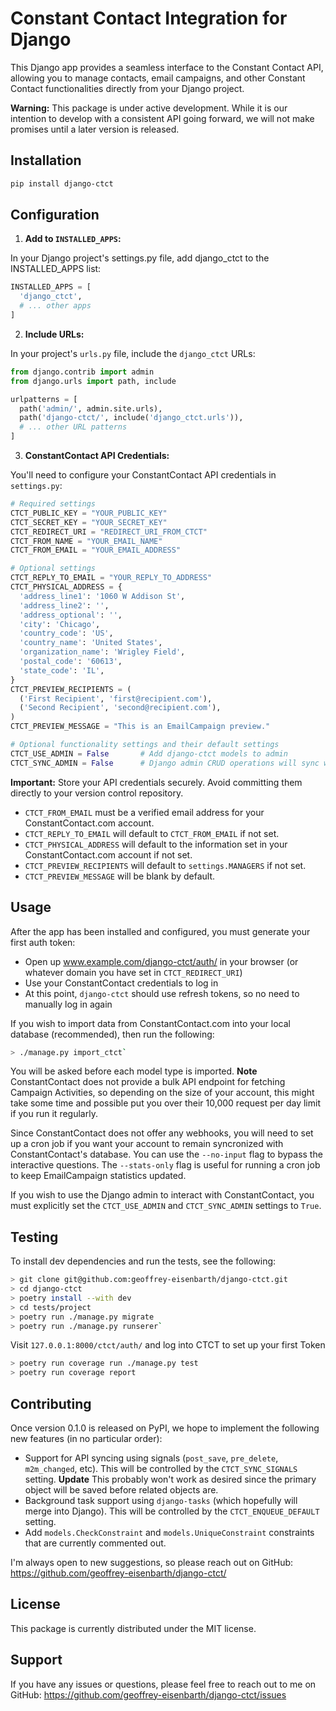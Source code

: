 # Constant Contact Integration for Django

This Django app provides a seamless interface to the Constant Contact API, allowing you to manage contacts, email campaigns, and other Constant Contact functionalities directly from your Django project.

**Warning:** This package is under active development. While it is our intention to develop with a consistent API going forward, we will not make promises until a later version is released.

## Installation

```bash
pip install django-ctct
```

## Configuration

1) **Add to `INSTALLED_APPS`:**

In your Django project's settings.py file, add django_ctct to the INSTALLED_APPS list:

```python
INSTALLED_APPS = [
  'django_ctct',
  # ... other apps
]
```

2) **Include URLs:**

In your project's `urls.py` file, include the `django_ctct` URLs:

```python
from django.contrib import admin
from django.urls import path, include

urlpatterns = [
  path('admin/', admin.site.urls),
  path('django-ctct/', include('django_ctct.urls')),
  # ... other URL patterns
]
```
3) **ConstantContact API Credentials:**

You'll need to configure your ConstantContact API credentials in `settings.py`:

```python
# Required settings
CTCT_PUBLIC_KEY = "YOUR_PUBLIC_KEY"
CTCT_SECRET_KEY = "YOUR_SECRET_KEY"
CTCT_REDIRECT_URI = "REDIRECT_URI_FROM_CTCT"
CTCT_FROM_NAME = "YOUR_EMAIL_NAME"
CTCT_FROM_EMAIL = "YOUR_EMAIL_ADDRESS"

# Optional settings
CTCT_REPLY_TO_EMAIL = "YOUR_REPLY_TO_ADDRESS"
CTCT_PHYSICAL_ADDRESS = {
  'address_line1': '1060 W Addison St',
  'address_line2': '',
  'address_optional': '',
  'city': 'Chicago',
  'country_code': 'US',
  'country_name': 'United States',
  'organization_name': 'Wrigley Field',
  'postal_code': '60613',
  'state_code': 'IL',
}
CTCT_PREVIEW_RECIPIENTS = (
  ('First Recipient', 'first@recipient.com'),
  ('Second Recipient', 'second@recipient.com'),
)
CTCT_PREVIEW_MESSAGE = "This is an EmailCampaign preview."

# Optional functionality settings and their default settings
CTCT_USE_ADMIN = False       # Add django-ctct models to admin
CTCT_SYNC_ADMIN = False      # Django admin CRUD operations will sync with ctct account
```

**Important:** Store your API credentials securely. Avoid committing them directly to your version control repository.

  * `CTCT_FROM_EMAIL` must be a verified email address for your ConstantContact.com account.
  * `CTCT_REPLY_TO_EMAIL` will default to `CTCT_FROM_EMAIL` if not set.
  * `CTCT_PHYSICAL_ADDRESS` will default to the information set in your ConstantContact.com account if not set.
  * `CTCT_PREVIEW_RECIPIENTS` will default to `settings.MANAGERS` if not set.
  * `CTCT_PREVIEW_MESSAGE` will be blank by default.


## Usage

After the app has been installed and configured, you must generate your first auth token:
  * Open up www.example.com/django-ctct/auth/ in your browser (or whatever domain you have set in `CTCT_REDIRECT_URI`)
  * Use your ConstantContact credentials to log in
  * At this point, `django-ctct` should use refresh tokens, so no need to manually log in again

If you wish to import data from ConstantContact.com into your local database (recommended), then run the following:

```bash
> ./manage.py import_ctct`
```

You will be asked before each model type is imported. **Note** ConstantContact does not provide a bulk API endpoint for fetching Campaign Activities, so depending on the size of your account, this might take some time and possible put you over their 10,000 request per day limit if you run it regularly.

Since ConstantContact does not offer any webhooks, you will need to set up a cron job if you want your account to remain syncronized with ConstantContact's database. You can use the `--no-input` flag to bypass the interactive questions. The `--stats-only` flag is useful for running a cron job to keep EmailCampaign statistics updated.

If you wish to use the Django admin to interact with ConstantContact, you must explicitly set the `CTCT_USE_ADMIN` and `CTCT_SYNC_ADMIN` settings to `True`.

## Testing

To install dev dependencies and run the tests, see the following:

```bash
> git clone git@github.com:geoffrey-eisenbarth/django-ctct.git
> cd django-ctct
> poetry install --with dev
> cd tests/project
> poetry run ./manage.py migrate
> poetry run ./manage.py runserer`
```
Visit `127.0.0.1:8000/ctct/auth/` and log into CTCT to set up your first Token

```bash
> poetry run coverage run ./manage.py test
> poetry run coverage report
```

## Contributing

Once version 0.1.0 is released on PyPI, we hope to implement the following new features (in no particular order):

  * Support for API syncing using signals (`post_save`, `pre_delete`, `m2m_changed`, etc). This will be controlled by the `CTCT_SYNC_SIGNALS` setting. **Update** This probably won't work as desired since the primary object will be saved before related objects are.
  * Background task support using `django-tasks` (which hopefully will merge into Django). This will be controlled by the `CTCT_ENQUEUE_DEFAULT` setting. 
  * Add `models.CheckConstraint` and `models.UniqueConstraint` constraints that are currently commented out.
  

I'm always open to new suggestions, so please reach out on GitHub: https://github.com/geoffrey-eisenbarth/django-ctct/

 
## License

This package is currently distributed under the MIT license.


## Support

If you have any issues or questions, please feel free to reach out to me on GitHub: https://github.com/geoffrey-eisenbarth/django-ctct/issues
